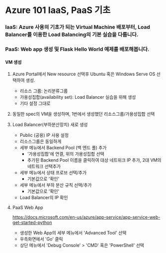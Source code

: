 # Azure 101 IaaS, PaaS 기초

### IaaS: Azure 사용의 기초가 되는 Virtual Machine 배포부터, Load Balancer를 이용한 Load Balancing의 기본 실습을 다룹니다.

### PaaS: Web app 생성 및 Flask Hello World 예제를 배포해봅니다.

#### VM 생성

1. Azure Portal에서 New resource 선택후 Ubuntu 혹은 Windows Serve OS 선택하여 생성. 

    - 리소스 그룹: 논리분류그룹 
    - 가용성집합(availability set): Load Balancer 실습을 위해 생성
    - 기타 설정 그대로

2. 동일한 spec의 VM을 생성하며, 1번에서 생성했던 리소스그룹/가용성집합 선택
3. Load Balancer(부하분산장치) 새로 생성 
    - Public (공용) IP 사용 설정
    - 리소스그룹은 동일하게
    - 세부 메뉴에서 Backend Pool (백 엔드 풀) 추가
        - '가용성집합'에 연결, 위의 가용성집합 선택
        - 추가된 Backend Pool 이름을 클릭하여 대상 네트위크 IP 추가, 2대 VM의 네트워크 선택추가
    - 세부 메뉴에서 상태 프로브 선택/추가
        - 기본값으로 '확인'
    - 세부 메뉴에서 부하 분산 규칙 선택/추가
        - 기본값으로 '확인'
    - Load Balancer의 IP 확인

4. PaaS Web App

    https://docs.microsoft.com/en-us/azure/app-service/app-service-web-get-started-python  

    - 생성한 Web App의 세부 메뉴에서 'Advanced Tool' 선택
    - 우측화면에서 'Go' 클릭
    - 상단 메뉴에서 'Debug Console' > 'CMD' 혹은 'PowerShell' 선택
